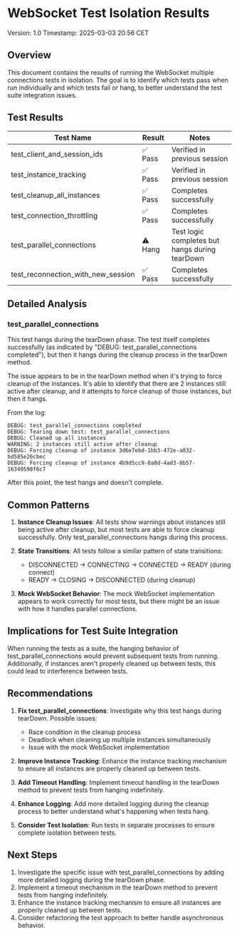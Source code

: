 # WebSocket Test Isolation Results
Version: 1.0
Timestamp: 2025-03-03 20:56 CET

## Overview

This document contains the results of running the WebSocket multiple connections tests in isolation. The goal is to identify which tests pass when run individually and which tests fail or hang, to better understand the test suite integration issues.

## Test Results

| Test Name | Result | Notes |
|-----------|--------|-------|
| test_client_and_session_ids | ✅ Pass | Verified in previous session |
| test_instance_tracking | ✅ Pass | Verified in previous session |
| test_cleanup_all_instances | ✅ Pass | Completes successfully |
| test_connection_throttling | ✅ Pass | Completes successfully |
| test_parallel_connections | ⚠️ Hang | Test logic completes but hangs during tearDown |
| test_reconnection_with_new_session | ✅ Pass | Completes successfully |

## Detailed Analysis

### test_parallel_connections

This test hangs during the tearDown phase. The test itself completes successfully (as indicated by "DEBUG: test_parallel_connections completed"), but then it hangs during the cleanup process in the tearDown method.

The issue appears to be in the tearDown method when it's trying to force cleanup of the instances. It's able to identify that there are 2 instances still active after cleanup, and it attempts to force cleanup of those instances, but then it hangs.

From the log:
```
DEBUG: test_parallel_connections completed
DEBUG: Tearing down test: test_parallel_connections
DEBUG: Cleaned up all instances
WARNING: 2 instances still active after cleanup
DEBUG: Forcing cleanup of instance 3d6e7ebd-1bb3-472e-a032-bd585e26cbec
DEBUG: Forcing cleanup of instance 4b9d5cc9-0a8d-4ad3-8b57-16340598f6c7
```

After this point, the test hangs and doesn't complete.

## Common Patterns

1. **Instance Cleanup Issues**: All tests show warnings about instances still being active after cleanup, but most tests are able to force cleanup successfully. Only test_parallel_connections hangs during this process.

2. **State Transitions**: All tests follow a similar pattern of state transitions:
   - DISCONNECTED -> CONNECTING -> CONNECTED -> READY (during connect)
   - READY -> CLOSING -> DISCONNECTED (during cleanup)

3. **Mock WebSocket Behavior**: The mock WebSocket implementation appears to work correctly for most tests, but there might be an issue with how it handles parallel connections.

## Implications for Test Suite Integration

When running the tests as a suite, the hanging behavior of test_parallel_connections would prevent subsequent tests from running. Additionally, if instances aren't properly cleaned up between tests, this could lead to interference between tests.

## Recommendations

1. **Fix test_parallel_connections**: Investigate why this test hangs during tearDown. Possible issues:
   - Race condition in the cleanup process
   - Deadlock when cleaning up multiple instances simultaneously
   - Issue with the mock WebSocket implementation

2. **Improve Instance Tracking**: Enhance the instance tracking mechanism to ensure all instances are properly cleaned up between tests.

3. **Add Timeout Handling**: Implement timeout handling in the tearDown method to prevent tests from hanging indefinitely.

4. **Enhance Logging**: Add more detailed logging during the cleanup process to better understand what's happening when tests hang.

5. **Consider Test Isolation**: Run tests in separate processes to ensure complete isolation between tests.

## Next Steps

1. Investigate the specific issue with test_parallel_connections by adding more detailed logging during the tearDown phase.
2. Implement a timeout mechanism in the tearDown method to prevent tests from hanging indefinitely.
3. Enhance the instance tracking mechanism to ensure all instances are properly cleaned up between tests.
4. Consider refactoring the test approach to better handle asynchronous behavior.
